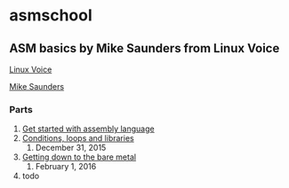 # asmschool
## ASM basics by Mike Saunders from Linux Voice

[Linux Voice](https://www.linuxvoice.com)

[Mike Saunders](https://www.linuxvoice.com/author/mike)

### Parts
1. [Get started with assembly language](https://www.linuxvoice.com/issues/012/ASM.pdf)
1. [Conditions, loops and libraries](https://www.linuxvoice.com/asmschool-conditions-loops-and-libraries)
   1. December 31, 2015
1. [Getting down to the bare metal](https://www.linuxvoice.com/asmschool-getting-down-to-the-bare-metal)
   1. February 1, 2016
1. todo

